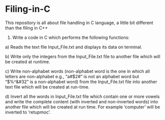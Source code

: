 # Filing-in-C
This repository is all about file handling in C language, a little bit different than the filing in C++

1. Write a code in C which performs the following functions:

a) Reads the text file Input_File.txt and displays its data on terminal.

b) Write only the integers from the Input_File.txt file to another file which will be created at runtime.

c) Write non-alphabet words (non-alphabet word is the one in which all letters are non-alphabet e.g., “a#$2#” is not an alphabet word but “$%^&amp;#32” is a non-alphabet word) from the Input_File.txt file into another text file which will be created at run-time.

d) Invert all the words in Input_File.txt file which contain one or more vowels and write the complete content (with inverted and non-inverted words) into another file which will be created at run time. For example ‘computer’ will be inverted to ‘retupmoc’.
